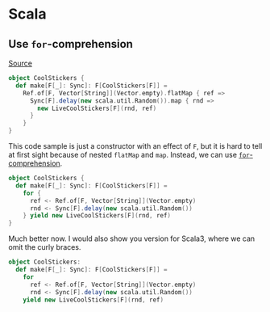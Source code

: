 # Scala

## Use `for`-comprehension

[Source](https://github.com/gvolpe/gvolpe-bot/blob/a4761e133cc71f97ea20a971a3787e02b598c410/src/main/scala/io/github/gvolpe/CoolStickers.scala#LL15C1-L22C2)

~~~scala
object CoolStickers {
  def make[F[_]: Sync]: F[CoolStickers[F]] =
    Ref.of[F, Vector[String]](Vector.empty).flatMap { ref =>
      Sync[F].delay(new scala.util.Random()).map { rnd =>
        new LiveCoolStickers[F](rnd, ref)
      }
    }
}
~~~

This code sample is just a constructor with an effect of `F`, but it is hard to tell at first sight because of nested `flatMap` and `map`. Instead, we can use [`for`-comprehension](https://docs.scala-lang.org/tour/for-comprehensions.html).

~~~scala
object CoolStickers {
  def make[F[_]: Sync]: F[CoolStickers[F]] =
    for {
      ref <- Ref.of[F, Vector[String]](Vector.empty)
      rnd <- Sync[F].delay(new scala.util.Random())
    } yield new LiveCoolStickers[F](rnd, ref)
}
~~~

Much better now. I would also show you version for Scala3, where we can omit the curly braces.

~~~scala
object CoolStickers:
  def make[F[_]: Sync]: F[CoolStickers[F]] =
    for
      ref <- Ref.of[F, Vector[String]](Vector.empty)
      rnd <- Sync[F].delay(new scala.util.Random())
    yield new LiveCoolStickers[F](rnd, ref)
~~~
